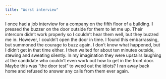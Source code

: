 ```yaml
---
title: "Worst interview"
---
```


I once had a job interview for a company on the fifth floor of a building. I pressed the buzzer on the door outside for them to let me up. Their intercom didn’t work properly so I couldn’t hear them well, but they buzzed me in. However, I couldn’t open the door in time. I found this embarrassing, but summoned the courage to buzz again. I don’t know what happened, but I didn’t get in that time either. I then waited for about ten minutes outside, stewing and sweating silently. In my imagination they were upstairs laughing at the candidate who couldn’t even work out how to get in the front door. Maybe this was “the door test” to weed out the idiots? I ran away back home and refused to answer any calls from them ever again.
